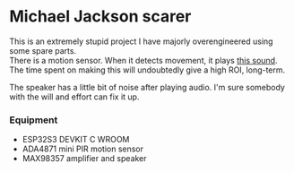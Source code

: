 # Michael Jackson scarer
This is an extremely stupid project I have majorly overengineered using some spare parts.  
There is a motion sensor. When it detects movement, it plays [this sound](https://www.youtube.com/watch?v=tCkGAfNHygw).  
The time spent on making this will undoubtedly give a high ROI, long-term.  

The speaker has a little bit of noise after playing audio. I'm sure somebody with the will and effort can fix it up.  

### Equipment  
- ESP32S3 DEVKIT C WROOM  
- ADA4871 mini PIR motion sensor  
- MAX98357 amplifier and speaker  
